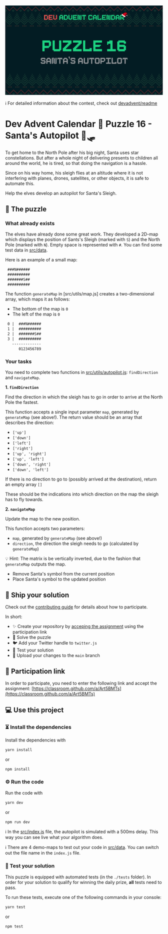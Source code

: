 ![](README.cover.jpg)

ℹ️ For detailed information about the contest, check out [devadvent/readme](https://github.com/devadvent/readme/)

# Dev Advent Calendar 🎅 Puzzle 16 - Santa's Autopilot 🤖🛷

To get home to the North Pole after his big night, Santa uses star constellations.
But after a whole night of delivering presents to children all around the world, he is tired, so that doing the navigation is a hassle.

Since on his way home, his sleigh flies at an altitude where it is not interfering with planes, drones, satellites, or other objects, it is safe to automate this.

Help the elves develop an autopilot for Santa's Sleigh.

## 🧩 The puzzle

### What already exists

The elves have already done some great work. They developed a 2D-map which displays the position of Sants's Sleigh (marked with `S`) and the North Pole (marked with `N`). Empty space is represented with `#`.
You can find some test data in [src/data](src/data).

Here is an example of a small map:

```
 ###N######
 ##########
 #######S##
 ##########
```

The function `generateMap` in [src/utils/map.js] creates a two-dimensional array, which maps it as follows:

-   The bottom of the map is `0`
-   The left of the map is `0`

```
 0 |  ###N######
 1 |  ##########
 2 |  #######S##
 3 |  ##########
   -------------
      0123456789
```

### Your tasks

You need to complete two functions in [src/utils/autopilot.js](src/utils/autopilot.js): `findDirection` and `navigateMap`.

**1. `findDirection`**

Find the direction in which the sleigh has to go in order to arrive at the North Pole the fastest.

This function accepts a single input parameter `map`, generated by `generateMap` (see above!).
The return value should be an array that describes the direction:

-   `['up']`
-   `['down']`
-   `['left']`
-   `['right']`
-   `['up', 'right']`
-   `['up', 'left']`
-   `['down', 'right']`
-   `['down', 'left']`

If there is no direction to go to (possibly arrived at the destination), return an empty array `[]`

These should be the indications into which direction on the map the sleigh has to fly towards.

**2. `navigateMap`**

Update the map to the new position.

This function accepts two parameters:

-   `map`, generated by `generateMap` (see above!)
-   `direction`, the direction the sleigh needs to go (calculated by `generateMap`)

💡 Hint: The matrix is be vertically inverted, due to the fashion that `generateMap` outputs the map.

-   Remove Santa's symbol from the current position
-   Place Santa's symbol to the updated position

## 🚢 Ship your solution

Check out the [contributing guide](https://github.com/devadvent/readme/blob/main/CONTRIBUTING.md) for details about how to participate.

In short:

-   ✨ Create your repository by [acceping the assignment](https://classroom.github.com/a/Art5BMTs) using the participation link
-   🧩 Solve the puzzle
-   🐦 Add your Twitter handle to `twitter.js`
-   🤖 Test your solution
-   🚀 Upload your changes to the `main` branch

## 🔗 Participation link

In order to participate, you need to enter the following link and accept the assignment:
[https://classroom.github.com/a/Art5BMTs](https://classroom.github.com/a/Art5BMTs)

## 💻 Use this project

### ⏳ Install the dependencies

Install the dependencies with

```bash
yarn install
```

or

```bash
npm install
```

### ⚙️ Run the code

Run the code with

```bash
yarn dev
```

or

```bash
npm run dev
```

ℹ️ In the [src/index.js](src/index.js) file, the autopilot is simulated with a 500ms delay. This way you can see live what your algorithm does.

ℹ️ There are 4 demo-maps to test out your code in [src/data](src/data). You can switch out the file name in the `index.js` file.

### 🤖 Test your solution

This puzzle is equipped with automated tests (in the `./tests` folder). In order for your solution to qualify for winning the daily prize, **all** tests need to pass.

To run these tests, execute one of the following commands in your console:

```bash
yarn test
```

or

```bash
npm test
```
